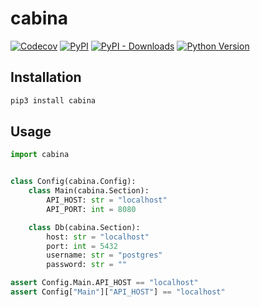 # cabina

[![Codecov](https://img.shields.io/codecov/c/github/nikitanovosibirsk/cabina/master.svg?style=flat-square)](https://codecov.io/gh/nikitanovosibirsk/cabina)
[![PyPI](https://img.shields.io/pypi/v/cabina.svg?style=flat-square)](https://pypi.python.org/pypi/cabina/)
[![PyPI - Downloads](https://img.shields.io/pypi/dm/cabina?style=flat-square)](https://pypi.python.org/pypi/cabina/)
[![Python Version](https://img.shields.io/pypi/pyversions/cabina.svg?style=flat-square)](https://pypi.python.org/pypi/cabina/)

## Installation

```sh
pip3 install cabina
```

## Usage

```python
import cabina


class Config(cabina.Config):
    class Main(cabina.Section):
        API_HOST: str = "localhost"
        API_PORT: int = 8080

    class Db(cabina.Section):
        host: str = "localhost"
        port: int = 5432
        username: str = "postgres"
        password: str = ""
```

```python
assert Config.Main.API_HOST == "localhost"
assert Config["Main"]["API_HOST"] == "localhost"
```
